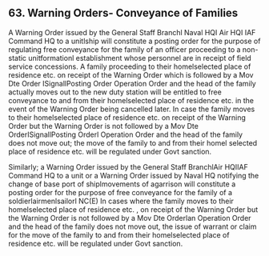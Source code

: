 ## 63. Warning Orders- Conveyance of Families

A Warning Order issued by the General Staff Branchl Naval HQI Air HQI IAF Command HQ to a unitlship will constitute a posting order for the purpose of regulating free conveyance for the family of an officer proceeding to a non-static unitformationl establishment whose personnel are in receipt of field service concessions. A family proceeding to their homelselected place of residence etc. on receipt of the Warning Order which is followed by a Mov Dte Order ISignallPosting Order Operation Order and the head of the family actually moves out to the new duty station will be entitled to free conveyance to and from their homelselected place of residence etc. in the event of the Warning Order being cancelled later. In case the family moves to their homelselected place of residence etc. on receipt of the Warning Order but the Warning Order is not followed by a Mov Dte OrderISignallPosting Orderl Operation Order and the head of the family does not move out; the move of the family to and from their homel selected place of residence etc. will be regulated under Govt sanction.

Similarly; a Warning Order issued by the General Staff BranchlAir HQIIAF Command HQ to a unit or a Warning Order issued by Naval HQ notifying the change of base port of shiplmovements of agarrison will constitute a posting order for the purpose of free conveyance for the family of a soldierlairmenlsailorl NC(E) In cases where the family moves to their homelselected place of residence etc. , on receipt of the Warning Order but the Warning Order is not followed by a Mov Dte Orderlan Operation Order and the head of the family does not move out, the issue of warrant or claim for the move of the family to and from their homelselected place of residence etc. will be regulated under Govt sanction.
